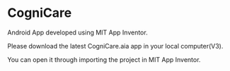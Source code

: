 # CogniCare
Android App developed using MIT App Inventor.

Please download the latest CogniCare.aia app in your local computer(V3).

You can open it through importing the project in MIT App Inventor.
